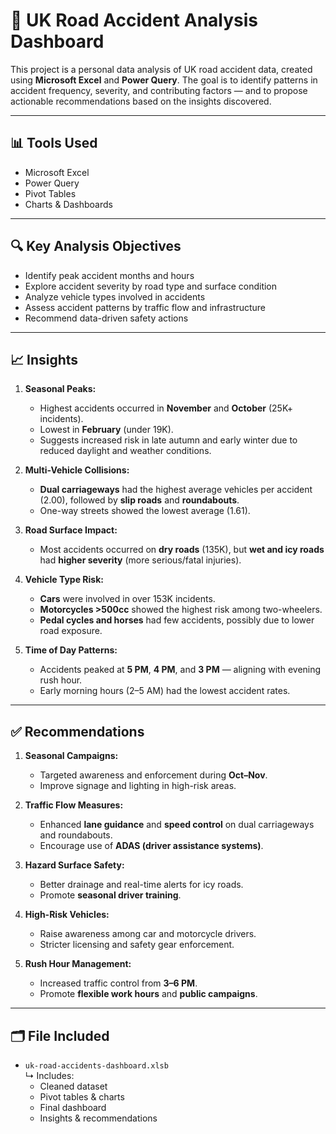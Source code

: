 # 🚧 UK Road Accident Analysis Dashboard

This project is a personal data analysis of UK road accident data, created using **Microsoft Excel** and **Power Query**. The goal is to identify patterns in accident frequency, severity, and contributing factors — and to propose actionable recommendations based on the insights discovered.

---

## 📊 Tools Used

- Microsoft Excel
- Power Query
- Pivot Tables
- Charts & Dashboards

---

## 🔍 Key Analysis Objectives

- Identify peak accident months and hours  
- Explore accident severity by road type and surface condition  
- Analyze vehicle types involved in accidents  
- Assess accident patterns by traffic flow and infrastructure  
- Recommend data-driven safety actions

---

## 📈 Insights

1. **Seasonal Peaks:**  
   - Highest accidents occurred in **November** and **October** (25K+ incidents).  
   - Lowest in **February** (under 19K).  
   - Suggests increased risk in late autumn and early winter due to reduced daylight and weather conditions.

2. **Multi-Vehicle Collisions:**  
   - **Dual carriageways** had the highest average vehicles per accident (2.00), followed by **slip roads** and **roundabouts**.  
   - One-way streets showed the lowest average (1.61).

3. **Road Surface Impact:**  
   - Most accidents occurred on **dry roads** (135K), but **wet and icy roads** had **higher severity** (more serious/fatal injuries).

4. **Vehicle Type Risk:**  
   - **Cars** were involved in over 153K incidents.  
   - **Motorcycles >500cc** showed the highest risk among two-wheelers.  
   - **Pedal cycles and horses** had few accidents, possibly due to lower road exposure.

5. **Time of Day Patterns:**  
   - Accidents peaked at **5 PM**, **4 PM**, and **3 PM** — aligning with evening rush hour.  
   - Early morning hours (2–5 AM) had the lowest accident rates.

---

## ✅ Recommendations

1. **Seasonal Campaigns:**  
   - Targeted awareness and enforcement during **Oct–Nov**.  
   - Improve signage and lighting in high-risk areas.

2. **Traffic Flow Measures:**  
   - Enhanced **lane guidance** and **speed control** on dual carriageways and roundabouts.  
   - Encourage use of **ADAS (driver assistance systems)**.

3. **Hazard Surface Safety:**  
   - Better drainage and real-time alerts for icy roads.  
   - Promote **seasonal driver training**.

4. **High-Risk Vehicles:**  
   - Raise awareness among car and motorcycle drivers.  
   - Stricter licensing and safety gear enforcement.

5. **Rush Hour Management:**  
   - Increased traffic control from **3–6 PM**.  
   - Promote **flexible work hours** and **public campaigns**.

---

## 🗂️ File Included

- `uk-road-accidents-dashboard.xlsb`  
  ↳ Includes:  
  - Cleaned dataset  
  - Pivot tables & charts  
  - Final dashboard  
  - Insights & recommendations



